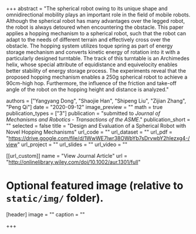 +++
abstract = "The spherical robot owing to its unique shape and omnidirectional mobility plays an important role in the field of mobile robots. Although the spherical robot has many advantages over the legged robot, the robot is always detoured when encountering the obstacle. This paper applies a hopping mechanism to a spherical robot, such that the robot can adapt to the needs of different terrain and effectively cross over the obstacle. The hopping system utilizes toque spring as part of energy storage mechanism and converts kinetic energy of rotation into it with a particularly designed turntable. The track of this turntable is an Archimedes helix, whose special attribute of equidistance and equivelocity enables better stability of energy storage process. The experiments reveal that the proposed hopping mechanism enables a 250g spherical robot to achieve a 90cm-high hop. Furthermore, the influence of the friction and take-off angle of the robot on the hopping height and distance is analyzed."

authors = ["Yangyang Dong", "Shaojie Han", "Shipeng Liu", "Zijian Zhang", "Peng Qi"]
date = "2020-09-12"
image_preview = ""
math = true
publication_types = ["3"]
publication = "submitted to *Journal of Mechanisms and Robotics - Transactions of the ASME*."
publication_short = ""
selected = false
title = "Design and Evaluation of a Spherical Robot with Novel Hopping Mechanisms"
url_code = ""
url_dataset = ""
url_pdf = "https://drive.google.com/file/d/1WwWE7lwr38OWbYb7sDrvwbY2hlezxg4-/view"
url_project = ""
url_slides = ""
url_video = ""

[[url_custom]]
name = "View Journal Article"
url = "http://onlinelibrary.wiley.com/doi/10.1002/aur.1301/full"

# Optional featured image (relative to `static/img/` folder).
[header]
image = ""
caption = ""

+++

